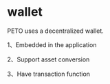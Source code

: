 # wallet

PETO uses a decentralized wallet.

1、Embedded in the application

2、Support asset conversion

3、Have transaction function
